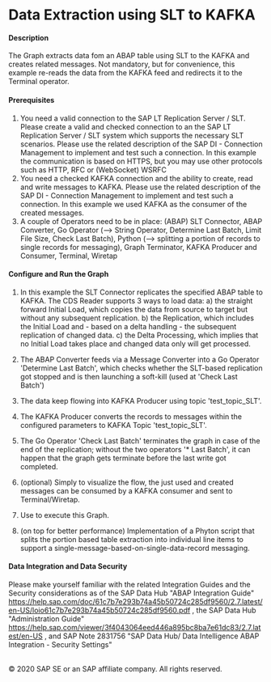 Data Extraction using SLT to KAFKA
===========
#### Description
The Graph extracts data fom an ABAP table using SLT to the KAFKA and creates related messages.
Not mandatory, but for convenience, this example re-reads the data from the KAFKA feed and redirects it to the Terminal operator.

#### Prerequisites
1. You need a valid connection to the SAP LT Replication Server / SLT.
   Please create a valid and checked connection to an the SAP LT Replication Server / SLT system which supports the necessary SLT scenarios.
   Please use the related description of the SAP DI - Connection Management to implement and test such a connection.
   In this example the communication is based on HTTPS, but you may use other protocols such as HTTP, RFC or (WebSocket) WSRFC
2. You need a checked KAFKA connection and the ability to create, read and write messages to KAFKA.
   Please use the related description of the SAP DI - Connection Management to implement and test such a connection.
   In this example we used KAFKA as the consumer of the created messages.
3. A couple of Operators need to be in place: (ABAP) SLT Connector, ABAP Converter, Go Operator (–> String Operator, Determine Last Batch, Limit File Size, Check Last Batch), Python (--> splitting a portion of records to single records for messaging), Graph Terminator, KAFKA Producer and Consumer, Terminal, Wiretap
 

#### Configure and Run the Graph

1. In this example the SLT Connector replicates the specified ABAP table to KAFKA.
   The CDS Reader supports 3 ways to load data:
   a) the straight forward Initial Load, which copies the data from source to target but without any subsequent replication.
   b) the Replication, which includes the Initial Load and - based on a delta handling - the subsequent replication of changed data.
   c) the Delta Processing, which implies that no Initial Load takes place and changed data only will get processed.
2. The ABAP Converter feeds via a Message Converter into a Go Operator 'Determine Last Batch', which checks whether the SLT-based replication got stopped and is then launching a soft-kill (used at 'Check Last Batch')
3. The data keep flowing into KAFKA Producer using topic 'test_topic_SLT'.
4. The KAFKA Producer converts the records to messages within the configured parameters to KAFKA Topic 'test_topic_SLT'.
5. The Go Operator 'Check Last Batch' terminates the graph in case of the end of the replication; 
   without the two operators '* Last Batch', it can happen that the graph gets terminate before the last write got completed.
6. (optional) Simply to visualize the flow, the just used and created messages can be consumed by a KAFKA consumer and sent to Terminal/Wiretap.
7. Use <RUN> to execute this Graph.


8. (on top for better performance) Implementation of a Phyton script that splits the portion based table extraction into individual line items to support a single-message-based-on-single-data-record messaging.
   

#### Data Integration and Data Security
Please make yourself familiar with the related Integration Guides and the Security considerations as of
the SAP Data Hub "ABAP Integration Guide" https://help.sap.com/doc/61c7b7e293b74a45b50724c285df9560/2.7.latest/en-US/loio61c7b7e293b74a45b50724c285df9560.pdf ,
the SAP Data Hub "Administration Guide" https://help.sap.com/viewer/3f4043064eed446a895bc8ba7e61dc83/2.7.latest/en-US , and
SAP Note 2831756 "SAP Data Hub/ Data Intelligence ABAP Integration - Security Settings" 

<br>
<div class="footer">
   &copy; 2020 SAP SE or an SAP affiliate company. All rights reserved.
</div>
